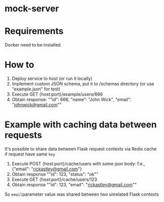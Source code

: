 # mock-server

# Requirements
Docker need to be installed

# How to
1. Deploy service to host (or run it locally)
2. Implement custom JSON schema, put it to /schemas directory (or use "example.json" for test)
3. Execute GET {host:port}/example/users/666
4. Obtain response: "\"id\": 666, \"name\": \"John Wick\", \"email\": \"johnwick@gmail.com\""

# Example with caching data between requests
It's possible to share data between Flask request contexts via Redis cache if request have same `key`
1. Execute POST {host:port}/cache/users with some json body: f.e., {"email": "rickastley@gmail.com"}
2. Obtain response "\"id\": 123, \"status\": \"ok\""
3. Execute GET {host:port}/cache/users/123
4. Obtain response "\"id\": 123, \"email\": \"rickastley@gmail.com\""

So `email`parameter value was shared between two unrelated Flask contexts

